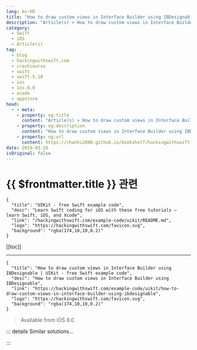 ```yaml
---
lang: ko-KR
title: "How to draw custom views in Interface Builder using IBDesignable"
description: "Article(s) > How to draw custom views in Interface Builder using IBDesignable"
category:
  - Swift
  - iOS
  - Article(s)
tag: 
  - blog
  - hackingwithswift.com
  - crashcourse
  - swift
  - swift-5.10
  - ios
  - ios-8.0
  - xcode
  - appstore
head:
  - - meta:
    - property: og:title
      content: "Article(s) > How to draw custom views in Interface Builder using IBDesignable"
    - property: og:description
      content: "How to draw custom views in Interface Builder using IBDesignable"
    - property: og:url
      content: https://chanhi2000.github.io/bookshelf/hackingwithswift.com/example-code/uikit/how-to-draw-custom-views-in-interface-builder-using-ibdesignable.html
date: 2019-03-28
isOriginal: false
---
```


# {{ $frontmatter.title }} 관련

```component VPCard
{
  "title": "UIKit - free Swift example code",
  "desc": "Learn Swift coding for iOS with these free tutorials – learn Swift, iOS, and Xcode",
  "link": "/hackingwithswift.com/example-code/uikit/README.md",
  "logo": "https://hackingwithswift.com/favicon.svg",
  "background": "rgba(174,10,10,0.2)"
}
```

[[toc]]

---

```component VPCard
{
  "title": "How to draw custom views in Interface Builder using IBDesignable | UIKit - free Swift example code",
  "desc": "How to draw custom views in Interface Builder using IBDesignable",
  "link": "https://hackingwithswift.com/example-code/uikit/how-to-draw-custom-views-in-interface-builder-using-ibdesignable",
  "logo": "https://hackingwithswift.com/favicon.svg",
  "background": "rgba(174,10,10,0.2)"
}
```

> Available from iOS 8.0

<!-- TODO: 작성 -->

<!--
You've always been able to have custom views inside your apps, but if you're having a hard time visualizing how they look at design time then you should try `@IBDesignable`: it lets you see exactly how your custom views look inside IB, and if you combine it with `@IBInspectable` you can even adjust your view's design there too.

This example view draws an ellipse that fills itself. If you add this to your project, create a view, then set that view to have this custom subclass, you'll see an ellipse appear immediately. You can move the view or resize it, and the ellipse will be updated. Plus, because I used `@IBInspectable` you can adjust the colors and stroke width right inside the attributes inspector, helping you make sure your UI looks exactly as you expect.

```swift
@IBDesignable class EllipseView: UIView {
    @IBInspectable var strokeWidth: CGFloat = 0
    @IBInspectable var fillColor: UIColor = UIColor.black
    @IBInspectable var strokeColor: UIColor = UIColor.clear

    override func draw(_ rect: CGRect) {
        guard let context = UIGraphicsGetCurrentContext() else { return }
        let rectangle = bounds.insetBy(dx: strokeWidth / 2, dy: strokeWidth / 2)

        context.setFillColor(fillColor.cgColor)
        context.setStrokeColor(strokeColor.cgColor)
        context.setLineWidth(strokeWidth)

        context.addEllipse(in: rectangle)
        context.drawPath(using: .fillStroke)
    }
}
```

-->

::: details Similar solutions…

<!--
/example-code/uikit/how-to-use-ibinspectable-to-adjust-values-in-interface-builder">How to use IBInspectable to adjust values in Interface Builder 
/example-code/xcode/how-to-lock-interface-builder-controls-to-stop-accidental-changes">How to lock Interface Builder controls to stop accidental changes 
/quick-start/swiftui/swiftui-vs-interface-builder-and-storyboards">SwiftUI vs Interface Builder and storyboards 
/example-code/xcode/how-to-used-a-named-uicolor-in-code-and-interface-builder">How to used a named UIColor in code and Interface Builder 
/quick-start/swiftui/how-to-draw-images-using-image-views">How to draw images using Image views</a>
-->

:::

